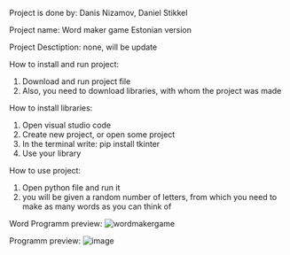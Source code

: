 Project is done by:
Danis Nizamov, Daniel Stikkel

Project name:
Word maker game Estonian version

Project Desctiption:
none, will be update

How to install and run project:
1. Download and run project file
2. Also, you need to download libraries, with whom the project was made

How to install libraries:

1. Open visual studio code
2. Create new project, or open some project
3. In the terminal write: pip install tkinter
4. Use your library

How to use project: 
1. Open python file and run it
2. you will be given a random number of letters, from which you need to make as many words as you can think of

Word Programm preview: ![wordmakergame](https://user-images.githubusercontent.com/131642172/233935102-5848e57a-b812-46b8-8bac-b8547aa5e9da.png)


Programm preview: ![image](https://user-images.githubusercontent.com/131642172/236808697-bab81834-d976-43e2-9819-e66caa38fa2c.png)
